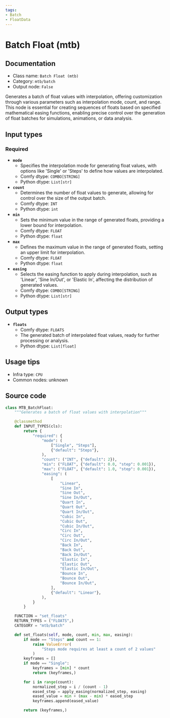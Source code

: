```yaml
---
tags:
- Batch
- FloatData
---
```


# Batch Float (mtb)
## Documentation
- Class name: `Batch Float (mtb)`
- Category: `mtb/batch`
- Output node: `False`

Generates a batch of float values with interpolation, offering customization through various parameters such as interpolation mode, count, and range. This node is essential for creating sequences of floats based on specified mathematical easing functions, enabling precise control over the generation of float batches for simulations, animations, or data analysis.
## Input types
### Required
- **`mode`**
    - Specifies the interpolation mode for generating float values, with options like 'Single' or 'Steps' to define how values are interpolated.
    - Comfy dtype: `COMBO[STRING]`
    - Python dtype: `List[str]`
- **`count`**
    - Determines the number of float values to generate, allowing for control over the size of the output batch.
    - Comfy dtype: `INT`
    - Python dtype: `int`
- **`min`**
    - Sets the minimum value in the range of generated floats, providing a lower bound for interpolation.
    - Comfy dtype: `FLOAT`
    - Python dtype: `float`
- **`max`**
    - Defines the maximum value in the range of generated floats, setting an upper limit for interpolation.
    - Comfy dtype: `FLOAT`
    - Python dtype: `float`
- **`easing`**
    - Selects the easing function to apply during interpolation, such as 'Linear', 'Sine In/Out', or 'Elastic In', affecting the distribution of generated values.
    - Comfy dtype: `COMBO[STRING]`
    - Python dtype: `List[str]`
## Output types
- **`floats`**
    - Comfy dtype: `FLOATS`
    - The generated batch of interpolated float values, ready for further processing or analysis.
    - Python dtype: `List[float]`
## Usage tips
- Infra type: `CPU`
- Common nodes: unknown


## Source code
```python
class MTB_BatchFloat:
    """Generates a batch of float values with interpolation"""

    @classmethod
    def INPUT_TYPES(cls):
        return {
            "required": {
                "mode": (
                    ["Single", "Steps"],
                    {"default": "Steps"},
                ),
                "count": ("INT", {"default": 2}),
                "min": ("FLOAT", {"default": 0.0, "step": 0.001}),
                "max": ("FLOAT", {"default": 1.0, "step": 0.001}),
                "easing": (
                    [
                        "Linear",
                        "Sine In",
                        "Sine Out",
                        "Sine In/Out",
                        "Quart In",
                        "Quart Out",
                        "Quart In/Out",
                        "Cubic In",
                        "Cubic Out",
                        "Cubic In/Out",
                        "Circ In",
                        "Circ Out",
                        "Circ In/Out",
                        "Back In",
                        "Back Out",
                        "Back In/Out",
                        "Elastic In",
                        "Elastic Out",
                        "Elastic In/Out",
                        "Bounce In",
                        "Bounce Out",
                        "Bounce In/Out",
                    ],
                    {"default": "Linear"},
                ),
            }
        }

    FUNCTION = "set_floats"
    RETURN_TYPES = ("FLOATS",)
    CATEGORY = "mtb/batch"

    def set_floats(self, mode, count, min, max, easing):
        if mode == "Steps" and count == 1:
            raise ValueError(
                "Steps mode requires at least a count of 2 values"
            )
        keyframes = []
        if mode == "Single":
            keyframes = [min] * count
            return (keyframes,)

        for i in range(count):
            normalized_step = i / (count - 1)
            eased_step = apply_easing(normalized_step, easing)
            eased_value = min + (max - min) * eased_step
            keyframes.append(eased_value)

        return (keyframes,)

```
